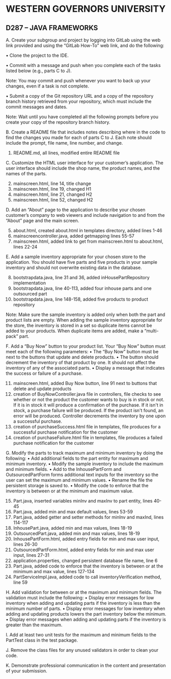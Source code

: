 # WESTERN GOVERNORS UNIVERSITY 
## D287 – JAVA FRAMEWORKS

A.  Create your subgroup and project by logging into GitLab using the web link provided and using the “GitLab How-To” web link, and do the following:

•  Clone the project to the IDE.

•  Commit with a message and push when you complete each of the tasks listed below (e.g., parts C to J).


Note: You may commit and push whenever you want to back up your changes, even if a task is not complete.


•  Submit a copy of the Git repository URL and a copy of the repository branch history retrieved from your repository, which must include the commit messages and dates.


Note: Wait until you have completed all the following prompts before you create your copy of the repository branch history.


B.  Create a README file that includes notes describing where in the code to find the changes you made for each of parts C to J. Each note should include the prompt, file name, line number, and change.

1. README.md, all lines, modified entire README file 


C.  Customize the HTML user interface for your customer’s application. The user interface should include the shop name, the product names, and the names of the parts.

2. mainscreen.html, line 14, title change
3. mainscreen.html, line 19, changed H1
4. mainscreen.html, line 21, changed H2
4. mainscreen.html, line 52, changed H2

D.  Add an “About” page to the application to describe your chosen customer’s company to web viewers and include navigation to and from the “About” page and the main screen.

5. about.html, created about.html in templates directory, added lines 1-46
6. mainscreencontroller.java, added getmapping lines 55-57
7. mainscreen.html, added link to get from mainscreen.html to about.html, lines 22-24


E.  Add a sample inventory appropriate for your chosen store to the application. You should have five parts and five products in your sample inventory and should not overwrite existing data in the database.

8. bootstrapdata.java, line 31 and 36, added inHousePartRepository implementation 
9. bootstrapdata.java, line 40-113, added four inhouse parts and one outsourced part
10. bootstrapdata.java, line 148-158, added five products to product repository


Note: Make sure the sample inventory is added only when both the part and product lists are empty. When adding the sample inventory appropriate for the store, the inventory is stored in a set so duplicate items cannot be added to your products. When duplicate items are added, make a “multi-pack” part.


F.  Add a “Buy Now” button to your product list. Your “Buy Now” button must meet each of the following parameters:
•  The “Buy Now” button must be next to the buttons that update and delete products.
•  The button should decrement the inventory of that product by one. It should not affect the inventory of any of the associated parts.
•  Display a message that indicates the success or failure of a purchase.

11. mainscreen.html, added Buy Now button, line 91 next to buttons that delete and update products
12. creation of BuyNowController.java file in controllers, file checks to see whether or not the product the customer wants to buy is in stock or not. If it is in stock it will produce a confirmation of the purchase. If it isn't in stock, a purchase failure will be produced. If the product isn't found, an error will be produced. Controller decrements the inventory by one upon a successful purchase.
13. creation of purchaseSuccess.html file in templates, file produces for a successful purchase notification for the customer
14. creation of purchaseFailure.html file in templates, file produces a failed purchase notification for the customer


G.  Modify the parts to track maximum and minimum inventory by doing the following:
•  Add additional fields to the part entity for maximum and minimum inventory.
•  Modify the sample inventory to include the maximum and minimum fields.
•  Add to the InhousePartForm and OutsourcedPartForm forms additional text inputs for the inventory so the user can set the maximum and minimum values.
•  Rename the file the persistent storage is saved to.
•  Modify the code to enforce that the inventory is between or at the minimum and maximum value.

15. Part.java, inserted variables minInv and maxInv to part entity, lines 40-45
16. Part.java, added min and max default values, lines 53-59
17. Part.java, added getter and setter methods for minInv and maxInd, lines 114-117
18. InhousePart.java, added min and max values, lines 18-19
19. OutsourcedPart.java, added min and max values, lines 18-19
20. InhousePartForm.html, added entry fields for min and max user input, lines 26-30
21. OutsourcedPartForm.html, added entry fields for min and max user input, lines 27-31
22. application.properties, changed persistent database file name, line 6
23. Part.java, added code to enforce that the inventory is between or at the minimum and max value, lines 127-134
24. PartServiceImpl.java, added code to call inventoryVerification method, line 59


H.  Add validation for between or at the maximum and minimum fields. The validation must include the following:
•  Display error messages for low inventory when adding and updating parts if the inventory is less than the minimum number of parts.
•  Display error messages for low inventory when adding and updating products lowers the part inventory below the minimum.
•  Display error messages when adding and updating parts if the inventory is greater than the maximum.


I.  Add at least two unit tests for the maximum and minimum fields to the PartTest class in the test package.


J.  Remove the class files for any unused validators in order to clean your code.


K.  Demonstrate professional communication in the content and presentation of your submission.
